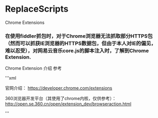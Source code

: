 # ReplaceScripts
Chrome Extensions

### 在使用fiddler抓包时，对于Chrome浏览器无法抓取部分HTTPS包（然而可以抓获IE浏览器的HTTPS数据包，但由于本人对IE的偏见，难以忍受），对网易云音乐core.js的脚本注入时，了解到Chrome Extension.

Chrome Extension 介绍 参考 

'''xml

官网介绍： https://developer.chrome.com/extensions

360浏览器开发平台（其使用了chrome内核，仅供参考）：http://open.se.360.cn/open/extension_dev/browseraction.html

'''
